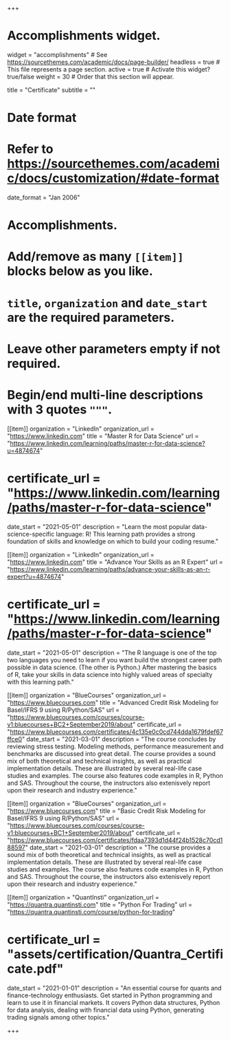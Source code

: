 +++
# Accomplishments widget.
widget = "accomplishments"  # See https://sourcethemes.com/academic/docs/page-builder/
headless = true  # This file represents a page section.
active = true  # Activate this widget? true/false
weight = 30  # Order that this section will appear.

title = "Certificate"
subtitle = ""

# Date format
#   Refer to https://sourcethemes.com/academic/docs/customization/#date-format
date_format = "Jan 2006"

# Accomplishments.
#   Add/remove as many `[[item]]` blocks below as you like.
#   `title`, `organization` and `date_start` are the required parameters.
#   Leave other parameters empty if not required.
#   Begin/end multi-line descriptions with 3 quotes `"""`.

[[item]]
  organization = "LinkedIn"
  organization_url = "https://www.linkedin.com"
  title = "Master R for Data Science"
  url = "https://www.linkedin.com/learning/paths/master-r-for-data-science?u=4874674"
#  certificate_url = "https://www.linkedin.com/learning/paths/master-r-for-data-science"
  date_start = "2021-05-01"
  description = "Learn the most popular data-science-specific language: R! This learning path provides a strong foundation of skills and knowledge on which to build your coding resume."

[[item]]
  organization = "LinkedIn"
  organization_url = "https://www.linkedin.com"
  title = "Advance Your Skills as an R Expert"
  url = "https://www.linkedin.com/learning/paths/advance-your-skills-as-an-r-expert?u=4874674"
#  certificate_url = "https://www.linkedin.com/learning/paths/master-r-for-data-science"
  date_start = "2021-05-01"
  description = "The R language is one of the top two languages you need to learn if you want build the strongest career path possible in data science. (The other is Python.) After mastering the basics of R, take your skills in data science into highly valued areas of specialty with this learning path."

[[item]]
  organization = "BlueCourses"
  organization_url = "https://www.bluecourses.com"
  title = "Advanced Credit Risk Modeling for Basel/IFRS 9 using R/Python/SAS"
  url = "https://www.bluecourses.com/courses/course-v1:bluecourses+BC2+September2019/about"
  certificate_url = "https://www.bluecourses.com/certificates/4c135e0c0cd744dda1679fdef67ffce0"
  date_start = "2021-03-01"
  description = "The course concludes by reviewing stress testing. Modeling methods, performance measurement and benchmarks are discussed into great detail. The course provides a sound mix of both theoretical and technical insights, as well as practical implementation details. These are illustrated by several real-life case studies and examples. The course also features code examples in R, Python and SAS. Throughout the course, the instructors also extenisvely report upon their research and industry experience."

[[item]]
  organization = "BlueCourses"
  organization_url = "https://www.bluecourses.com"
  title = "Basic Credit Risk Modeling for Basel/IFRS 9 using R/Python/SAS"
  url = "https://www.bluecourses.com/courses/course-v1:bluecourses+BC1+September2019/about"
  certificate_url = "https://www.bluecourses.com/certificates/fdaa7393d1d44f24b1528c70cd188597"
  date_start = "2021-03-01"
  description = "The course provides a sound mix of both theoretical and technical insights, as well as practical implementation details. These are illustrated by several real-life case studies and examples. The course also features code examples in R, Python and SAS. Throughout the course, the instructors also extenisvely report upon their research and industry experience."
  
[[item]]
  organization = "QuantInsti"
  organization_url = "https://quantra.quantinsti.com"
  title = "Python For Trading"
  url = "https://quantra.quantinsti.com/course/python-for-trading"
# certificate_url = "assets/certification/Quantra_Certificate.pdf"
  date_start = "2021-01-01"
  description = "An essential course for quants and finance-technology enthusiasts. Get started in Python programming and learn to use it in financial markets. It covers Python data structures, Python for data analysis, dealing with financial data using Python, generating trading signals among other topics."

+++
